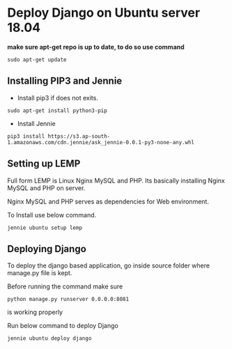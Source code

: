 # Deploy Django on Ubuntu server 18.04

**make sure apt-get repo is up to date, to do so use command**

```	
sudo apt-get update 
```

## Installing PIP3 and Jennie
- Install pip3 if does not exits.

```
sudo apt-get install python3-pip
```

- Install Jennie
```commandline
pip3 install https://s3.ap-south-1.amazonaws.com/cdn.jennie/ask_jennie-0.0.1-py3-none-any.whl
```

## Setting up LEMP
Full form LEMP is Linux Nginx MySQL and PHP. Its basically installing Nginx MySQL and PHP on server.

Nginx MySQL and PHP serves as dependencies for Web environment.

To Install use below command.
```
jennie ubuntu setup lemp
```

## Deploying Django
To deploy the django based application, go inside source folder where manage.py file is kept.

Before running the command make sure 

`python manage.py runserver 0.0.0.0:8081` 

is working properly

Run below command to deploy Django

```
jennie ubuntu deploy django
```